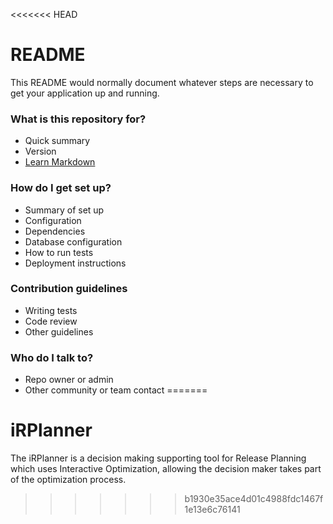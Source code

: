 <<<<<<< HEAD
# README #

This README would normally document whatever steps are necessary to get your application up and running.

### What is this repository for? ###

* Quick summary
* Version
* [Learn Markdown](https://bitbucket.org/tutorials/markdowndemo)

### How do I get set up? ###

* Summary of set up
* Configuration
* Dependencies
* Database configuration
* How to run tests
* Deployment instructions

### Contribution guidelines ###

* Writing tests
* Code review
* Other guidelines

### Who do I talk to? ###

* Repo owner or admin
* Other community or team contact
=======
# iRPlanner
The iRPlanner is a decision making supporting tool for Release Planning which uses Interactive Optimization, allowing the decision maker takes part of the optimization process.   
>>>>>>> b1930e35ace4d01c4988fdc1467f1e13e6c76141
